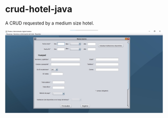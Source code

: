 # crud-hotel-java

A CRUD requested by a medium size hotel.

![](https://github.com/LuisCorales/crud-hotel-java/blob/main/Preview/preview.jpg)
